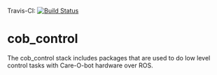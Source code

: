 Travis-CI: [![Build Status](https://travis-ci.org/ipa320/cob_control.svg?branch=indigo_dev)](https://travis-ci.org/ipa320/cob_control)

cob_control
===========

The cob_control stack includes packages that are used to do low level control tasks with Care-O-bot hardware over ROS.
